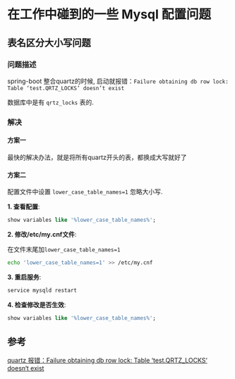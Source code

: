 # 在工作中碰到的一些 Mysql 配置问题

## 表名区分大小写问题

### 问题描述

spring-boot 整合quartz的时候, 启动就报错：`Failure obtaining db row lock: Table ‘test.QRTZ_LOCKS’ doesn’t exist`

数据库中是有 `qrtz_locks` 表的.

### 解决

#### 方案一

最快的解决办法，就是将所有quartz开头的表，都换成大写就好了

#### 方案二

配置文件中设置 `lower_case_table_names=1` 忽略大小写.

**1. 查看配置**:

```sql
show variables like '%lower_case_table_names%';
```

**2. 修改/etc/my.cnf文件**:

在文件末尾加`lower_case_table_names=1`

```bash
echo 'lower_case_table_names=1' >> /etc/my.cnf
```

**3. 重启服务**:

```bash
service mysqld restart
```

**4. 检查修改是否生效**:

```sql
show variables like '%lower_case_table_names%';
```

## 参考

[quartz 报错：Failure obtaining db row lock: Table ‘test.QRTZ_LOCKS‘ doesn‘t exist](https://www.daimajiaoliu.com/daima/712654509363408)